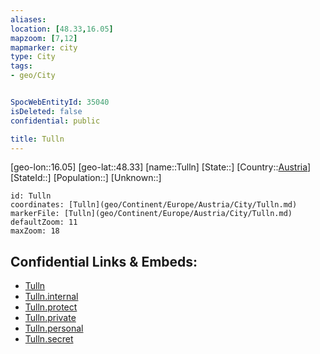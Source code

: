 ```yaml
---
aliases: 
location: [48.33,16.05]
mapzoom: [7,12] 
mapmarker: city 
type: City
tags:
- geo/City


SpocWebEntityId: 35040
isDeleted: false
confidential: public

title: Tulln
---
```

[geo-lon::16.05]
[geo-lat::48.33]
[name::Tulln]
[State::]
[Country::[Austria](geo/Continent/Europe/Austria.md)]
[StateId::]
[Population::]
[Unknown::]


```leaflet
id: Tulln
coordinates: [Tulln](geo/Continent/Europe/Austria/City/Tulln.md)
markerFile: [Tulln](geo/Continent/Europe/Austria/City/Tulln.md)
defaultZoom: 11 
maxZoom: 18
```


## Confidential Links & Embeds: 
- [Tulln](../../../../../../_public/geo/Continent/Europe/Austria/City/Tulln.md) 
- [Tulln.internal](../../../../../../_internal/geo/Continent/Europe/Austria/City/Tulln.internal.md) 
- [Tulln.protect](../../../../../../_protect/geo/Continent/Europe/Austria/City/Tulln.protect.md) 
- [Tulln.private](../../../../../../_private/geo/Continent/Europe/Austria/City/Tulln.private.md) 
- [Tulln.personal](../../../../../../_personal/geo/Continent/Europe/Austria/City/Tulln.personal.md) 
- [Tulln.secret](../../../../../../_secret/geo/Continent/Europe/Austria/City/Tulln.secret.md) 
